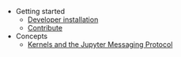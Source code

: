 * Getting started
    * [Developer installation](getting-started/install.md)
    * [Contribute](getting-started/contribute.md)
* Concepts
    * [Kernels and the Jupyter Messaging Protocol](concepts/kernels.md)